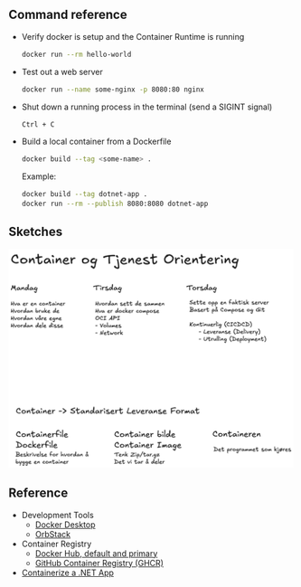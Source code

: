 ## Command reference

- Verify docker is setup and the Container Runtime is running

    ```sh
    docker run --rm hello-world
    ```

- Test out a web server

    ```sh
    docker run --name some-nginx -p 8080:80 nginx
    ```

- Shut down a running process in the terminal (send a SIGINT signal)

    ```sh
    Ctrl + C
    ```

- Build a local container from a Dockerfile

  ```sh
  docker build --tag <some-name> .
  ```

  Example:
  ```sh
  docker build --tag dotnet-app .
  docker run --rm --publish 8080:8080 dotnet-app
  ```

## Sketches

![Sketch from lecture](/docs/sketches.excalidraw.png)

## Reference

- Development Tools
  - [Docker Desktop](https://www.docker.com/products/docker-desktop/)
  - [OrbStack](https://www.docker.com/products/docker-desktop/)
- Container Registry
  - [Docker Hub, default and primary](https://hub.docker.com/)
  - [GitHub Container Registry (GHCR)](https://docs.github.com/en/packages/working-with-a-github-packages-registry/working-with-the-container-registry)
- [Containerize a .NET App](https://learn.microsoft.com/en-us/dotnet/core/docker/build-container?tabs=windows&pivots=dotnet-9-0)
